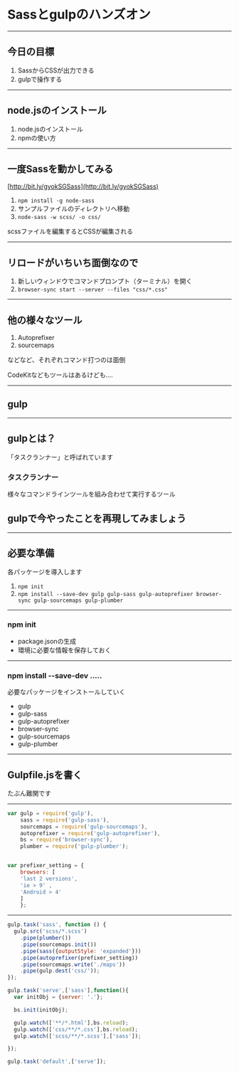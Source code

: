 # Sassとgulpのハンズオン

---

## 今日の目標

1. SassからCSSが出力できる
2. gulpで操作する

---

## node.jsのインストール

1. node.jsのインストール
2. npmの使い方

---

## 一度Sassを動かしてみる

[http://bit.ly/gyokSGSass](http://bit.ly/gyokSGSass)

1. ```npm install -g node-sass```
2. サンプルファイルのディレクトリへ移動
3. ```node-sass -w scss/ -o css/```

scssファイルを編集するとCSSが編集される

---

## リロードがいちいち面倒なので

1. 新しいウィンドウでコマンドプロンプト（ターミナル）を開く
2. ```browser-sync start --server --files "css/*.css"```

---

## 他の様々なツール

1. Autoprefixer
2. sourcemaps

などなど、それぞれコマンド打つのは面倒

CodeKitなどもツールはあるけども‥‥

---

## gulp

---

## gulpとは？

「タスクランナー」と呼ばれています

### タスクランナー

様々なコマンドラインツールを組み合わせて実行するツール


## gulpで今やったことを再現してみましょう

---

## 必要な準備

各パッケージを導入します

1. ```npm init```
2. ```npm install --save-dev gulp gulp-sass gulp-autoprefixer browser-sync gulp-sourcemaps gulp-plumber```

---

### npm init

- package.jsonの生成
- 環境に必要な情報を保存しておく

---

### npm install --save-dev .....

必要なパッケージをインストールしていく

- gulp
- gulp-sass
- gulp-autoprefixer
- browser-sync
- gulp-sourcemaps
- gulp-plumber

---

## Gulpfile.jsを書く

たぶん難関です

---

```javascript
var gulp = require('gulp'),
    sass = require('gulp-sass'),
    sourcemaps = require('gulp-sourcemaps'),
    autoprefixer = require('gulp-autoprefixer'),
    bs = require('browser-sync'),
    plumber = require('gulp-plumber');


var prefixer_setting = {
	browsers: [
	'last 2 versions',
	'ie > 9' ,
	'Android > 4'
	]
	};
```
---

```javascript
gulp.task('sass', function () {
  gulp.src('scss/*.scss')
    .pipe(plumber())
    .pipe(sourcemaps.init())
    .pipe(sass({outputStyle: 'expanded'}))
    .pipe(autoprefixer(prefixer_setting))
    .pipe(sourcemaps.write('./maps'))
    .pipe(gulp.dest('css/'));
});
```

```javascript
gulp.task('serve',['sass'],function(){
  var initObj = {server: '.'};

  bs.init(initObj);

  gulp.watch(['**/*.html'],bs.reload);
  gulp.watch(['css/**/*.css'],bs.reload);
  gulp.watch(['scss/**/*.scss'],['sass']);

});

gulp.task('default',['serve']);
```
